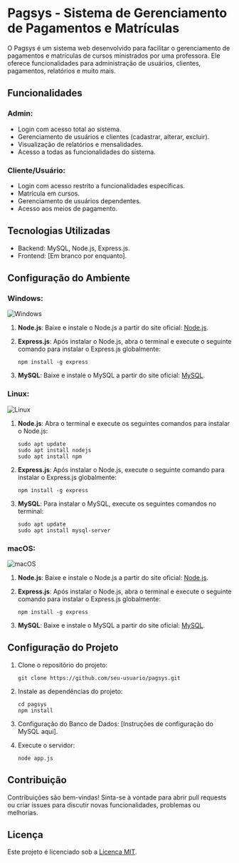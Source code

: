 # Pagsys - Sistema de Gerenciamento de Pagamentos e Matrículas

O Pagsys é um sistema web desenvolvido para facilitar o gerenciamento de pagamentos e matrículas de cursos ministrados por uma professora. Ele oferece funcionalidades para administração de usuários, clientes, pagamentos, relatórios e muito mais.

## Funcionalidades

### Admin:

- Login com acesso total ao sistema.
- Gerenciamento de usuários e clientes (cadastrar, alterar, excluir).
- Visualização de relatórios e mensalidades.
- Acesso a todas as funcionalidades do sistema.

### Cliente/Usuário:

- Login com acesso restrito a funcionalidades específicas.
- Matrícula em cursos.
- Gerenciamento de usuários dependentes.
- Acesso aos meios de pagamento.

## Tecnologias Utilizadas

- Backend: MySQL, Node.js, Express.js.
- Frontend: [Em branco por enquanto].

## Configuração do Ambiente

### Windows:

![Windows](https://media.giphy.com/media/v1.Y2lkPTc5MGI3NjExYzBrbzlkOXZiZGhsejRzZGRrZHc0emdnenN2aGozeHJiZTgxZ3JndCZlcD12MV9pbnRlcm5hbF9naWZfYnlfaWQmY3Q9Zw/l41YcLtmnhYyUlbfq/giphy.gif)

1. **Node.js**: Baixe e instale o Node.js a partir do site oficial: [Node.js](https://nodejs.org/).
2. **Express.js**: Após instalar o Node.js, abra o terminal e execute o seguinte comando para instalar o Express.js globalmente:

    ```
    npm install -g express
    ```

3. **MySQL**: Baixe e instale o MySQL a partir do site oficial: [MySQL](https://www.mysql.com/).

### Linux:

![Linux](https://upload.wikimedia.org/wikipedia/commons/thumb/3/35/Tux.svg/240px-Tux.svg.png)

1. **Node.js**: Abra o terminal e execute os seguintes comandos para instalar o Node.js:

    ```
    sudo apt update
    sudo apt install nodejs
    sudo apt install npm
    ```

2. **Express.js**: Após instalar o Node.js, execute o seguinte comando para instalar o Express.js globalmente:

    ```
    npm install -g express
    ```

3. **MySQL**: Para instalar o MySQL, execute os seguintes comandos no terminal:

    ```
    sudo apt update
    sudo apt install mysql-server
    ```

### macOS:

![macOS](https://media.giphy.com/media/v1.Y2lkPTc5MGI3NjExbjQzemV0eTM1d2h0YzE2aHF0eW1wNTFzM3JyNnc3ZHhyeTJucDRqdyZlcD12MV9pbnRlcm5hbF9naWZfYnlfaWQmY3Q9Zw/bfrlODgSLqXxS/giphy.gif)

1. **Node.js**: Baixe e instale o Node.js a partir do site oficial: [Node.js](https://nodejs.org/).
2. **Express.js**: Após instalar o Node.js, abra o terminal e execute o seguinte comando para instalar o Express.js globalmente:

    ```
    npm install -g express
    ```

3. **MySQL**: Baixe e instale o MySQL a partir do site oficial: [MySQL](https://www.mysql.com/).

## Configuração do Projeto

1. Clone o repositório do projeto:

    ```
    git clone https://github.com/seu-usuario/pagsys.git
    ```

2. Instale as dependências do projeto:

    ```
    cd pagsys
    npm install
    ```

3. Configuração do Banco de Dados: [Instruções de configuração do MySQL aqui].

4. Execute o servidor:

    ```
    node app.js
    ```

## Contribuição

Contribuições são bem-vindas! Sinta-se à vontade para abrir pull requests ou criar issues para discutir novas funcionalidades, problemas ou melhorias.

## Licença

Este projeto é licenciado sob a [Licença MIT](LICENSE).
